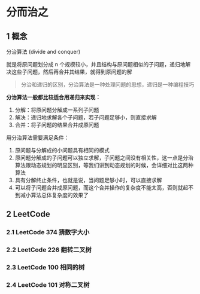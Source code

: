 # 分而治之

## 1 概念

分治算法 (divide and conquer)

就是将原问题划分成 n 个规模较小，并且结构与原问题相似的子问题，递归地解决这些子问题，然后再合并其结果，就得到原问题的解

> 分治和递归的区别，分治算法是一种处理问题的思想，递归是一种编程技巧

**分治算法一般都比较适合用递归来实现：**

1. 分解：将原问题分解成一系列子问题
2. 解决：递归地求解各个子问题，若子问题足够小，则直接求解
3. 合并：将子问题的结果合并成原问题

用分治算法需要满足条件：

1. 原问题与分解成的小问题具有相同的模式
2. 原问题分解成的子问题可以独立求解，子问题之间没有相关性，这一点是分治算法跟动态规划的明显区别，等我们讲到动态规划的时候，会详细对比这两种算法
3. 具有分解终止条件，也就是说，当问题足够小时，可以直接求解
4. 可以将子问题合并成原问题，而这个合并操作的复杂度不能太高，否则就起不到减小算法总体复杂度的效果了

## 2 LeetCode

### 2.1 LeetCode 374 猜数字大小

### 2.2 LeetCode 226 翻转二叉树

### 2.3 LeetCode 100 相同的树

### 2.4 LeetCode 101 对称二叉树
